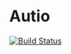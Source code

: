 # Autio

[![Build Status](https://dev.azure.com/martinkamenov10/ReBuilder/_apis/build/status/MartinKamenov.Autio?branchName=refs%2Fpull%2F10%2Fmerge)](https://dev.azure.com/martinkamenov10/ReBuilder/_build/latest?definitionId=7&branchName=refs%2Fpull%2F10%2Fmerge)

